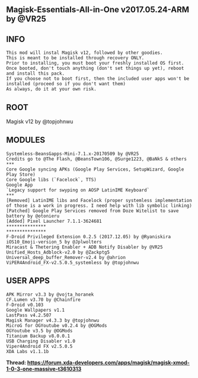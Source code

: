 ## Magisk-Essentials-All-in-One v2017.05.24-ARM by @VR25


## INFO
	This mod will instal Magisk v12, followed by other goodies.
	This is meant to be installed through recovery ONLY.
	Prior to installing, you must boot your freshly installed OS first.
	Once booted, don't touch anything (don't set things up yet), reboot and install this pack.
	If you choose not to boot first, then the included user apps won't be installed (proceed so if you don't want them)
	As always, do it at your own risk.

	
## ROOT
Magisk v12 by @topjohnwu


## MODULES
	Systemless-BeansGapps-Mini-7.1.x-20170509 by @VR25 
	Credits go to @The Flash, @BeansTown106, @Surge1223, @BaNkS & others
	***
	Core Google syncing APKs (Google Play Services, SetupWizard, Google Play Store)
	Core Google libs (`Facelock`, TTS)
	Google App
	`Legacy support for swyping on AOSP LatinIME Keyboard`
	***
	[Removed] LatinIME libs and Facelock (proper systemless implementation of those is a work in progress. I need help with lib symbolic linking)
	[Patched] Google Play Services removed from Doze Witelist to save battery by @otonieru
	[Added] Pixel Launcher 7.1.1-3624681
	***************
	***************
	F-Droid Privileged Extension 0.2.5 (2017.12.05) by @Ryaniskira
	iOS10_Emoji-version_5 by @Jplwolters
	Miracast & Thetering Enabler + ADB Notify Disabler by @VR25
	Unified_Hosts_Adblock-v2.0 by @Zackptg5
	Universal_deep_buffer_Remover-v2.4 by @ahrion
	ViPER4Android_FX-v2.5.0.5_systemless by @topjohnwu

	
## USER APPS
	APK Mirror v3.3 by @vojta_horanek
	CF.Lumen v3.70 by @Chainfire
	F-Droid v0.103
	Google Wallpapers v1.1
	LastPass v4.2.507
	Magisk Manager v4.3.3 by @topjohnwu
	MicroG for OGYoutube v0.2.4 by @OGMods
	OGYoutube v3.5 by @OGMods
	Titanium Backup v8.0.0.1
	USB Charging Disabler v1.0
	Viper4Android FX v2.5.0.5
	XDA Labs v1.1.1b
	
	
**Thread: https://forum.xda-developers.com/apps/magisk/magisk-xmod-1-0-3-one-massive-t3610313**
